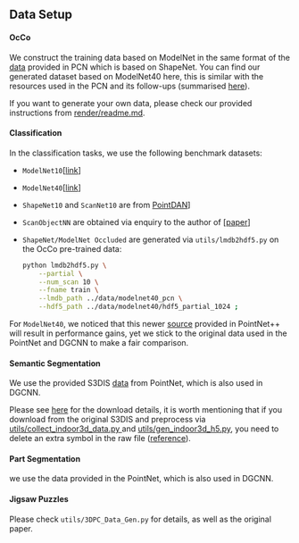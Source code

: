 ## Data Setup

#### OcCo

We construct the training data based on ModelNet in the same format of the [data](https://drive.google.com/drive/folders/1M_lJN14Ac1RtPtEQxNlCV9e8pom3U6Pa) provided in PCN which is based on ShapeNet. You can find our generated dataset based on ModelNet40 here, this is similar with the resources used in the PCN and its follow-ups (summarised [here](https://github.com/hansen7/OcCo/issues/2)).

If you want to generate your own data, please check our provided instructions from <a href="../../render/readme.md">render/readme.md</a>.



#### Classification

In the classification tasks, we use the following benchmark datasets:

- `ModelNet10`[[link](http://vision.princeton.edu/projects/2014/3DShapeNets/ModelNet10.zip)]

- `ModelNet40`[[link](https://shapenet.cs.stanford.edu/media/modelnet40_ply_hdf5_2048.zip)]

- `ShapeNet10` and `ScanNet10` are from [PointDAN](https://github.com/canqin001/PointDAN)] 

- `ScanObjectNN` are obtained via enquiry to the author of [[paper](https://arxiv.org/abs/1908.04616)]

- `ShapeNet/ModelNet Occluded`  are generated via `utils/lmdb2hdf5.py` on the OcCo pre-trained data:

	```bash
	python lmdb2hdf5.py \
		--partial \
		--num_scan 10 \
		--fname train \
		--lmdb_path ../data/modelnet40_pcn \
		--hdf5_path ../data/modelnet40/hdf5_partial_1024 ;
	```

For `ModelNet40`, we noticed that this newer [source](https://shapenet.cs.stanford.edu/media/modelnet40_normal_resampled.zip) provided in PointNet++ will result in performance gains, yet we stick to the original data used in the PointNet and DGCNN to make a fair comparison.



#### Semantic Segmentation

We use the provided S3DIS [data](https://github.com/charlesq34/pointnet/blob/master/sem_seg/download_data.sh) from PointNet, which is also used in DGCNN.

Please see [here](https://github.com/charlesq34/pointnet/blob/master/sem_seg/download_data.sh) for the download details, it is worth mentioning that if you download from the original S3DIS and preprocess via <a href="../utils/collect_indoor3d_data.py">utils/collect_indoor3d_data.py </a>and <a href="../utils/gen_indoor3d_h5.py">utils/gen_indoor3d_h5.py</a>, you need to delete an extra symbol in the raw file ([reference](https://github.com/charlesq34/pointnet/issues/45)).



#### Part Segmentation

we use the data provided in the PointNet, which is also used in DGCNN.



#### Jigsaw Puzzles

Please check `utils/3DPC_Data_Gen.py` for details, as well as the original paper.
